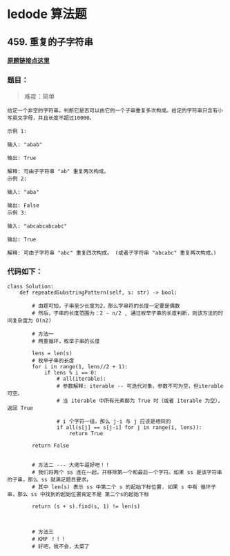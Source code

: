 # ledode 算法题

## 459. 重复的子字符串

#### [原题链接点这里](https://leetcode-cn.com/problems/repeated-substring-pattern/)


### 题目：
> 难度：简单

    给定一个非空的字符串，判断它是否可以由它的一个子串重复多次构成。给定的字符串只含有小写英文字母，并且长度不超过10000。

    示例 1:

    输入: "abab"

    输出: True

    解释: 可由子字符串 "ab" 重复两次构成。
    示例 2:

    输入: "aba"

    输出: False
    示例 3:

    输入: "abcabcabcabc"

    输出: True

    解释: 可由子字符串 "abc" 重复四次构成。 (或者子字符串 "abcabc" 重复两次构成。)




### 代码如下：
    
    class Solution:
        def repeatedSubstringPattern(self, s: str) -> bool:

            # 由题可知，子串至少长度为2，那么字串符的长度一定要是偶数
            # 然后，子串的长度范围为：2 - n/2 , 通过枚举子串的长度判断，则该方法的时间复杂度为 O(n2)

            # 方法一
            # 两重循环，枚举子串的长度

            lens = len(s)
            # 枚举子串的长度
            for i in range(1, lens//2 + 1):
                if lens % i == 0:
                    # all(iterable):
                    # 参数解释: iterable -- 可迭代对象，参数不可为空，但iterable可空。
                    # 当 iterable 中所有元素都为 True 时（或者 iterable 为空），返回 True 

                    # i 个字符一组，那么 j-i 与 j 应该是相同的
                    if all(s[j] == s[j-i] for j in range(i, lens)):
                        return True
                
            return False


            # 方法二 --- 大佬牛逼好吧！！
            # 我们将两个 ss 连在一起，并移除第一个和最后一个字符。如果 ss 是该字符串的子串，那么 ss 就满足题目要求。
            # 其中 len(s) 表示 ss 中第二个 s 的起始下标位置. 如果 s 中有 循环子串，那么 ss 中找到的起始位置肯定不是 第二个s的起始下标

            return (s + s).find(s, 1) != len(s)



            # 方法三
            # KMP ！！！ 
            # 好吧，我不会，太菜了
